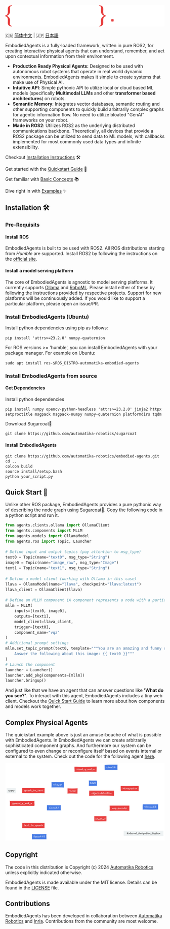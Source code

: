 <picture>
  <source media="(prefers-color-scheme: dark)" srcset="docs/_static/EMBODIED_AGENTS_DARK.png">
  <source media="(prefers-color-scheme: light)" srcset="docs/_static/EMBODIED_AGENTS_LIGHT.png">
  <img alt="EmbodiedAgents Logo." src="docs/_static/EMBODIED_AGENTS_DARK.png">
</picture>
<br/>

🇨🇳  [简体中文](docs/README.zh.md) | 🇯🇵  [日本語](docs/README.ja.md)

EmbodiedAgents is a fully-loaded framework, written in pure ROS2, for creating interactive physical agents that can understand, remember, and act upon contextual information from their environment.

- **Production Ready Physical Agents:** Designed to be used with autonomous robot systems that operate in real world dynamic environments. EmbodiedAgents makes it simple to create systems that make use of Physical AI.
- **Intuitive API**: Simple pythonic API to utilize local or cloud based ML models (specifically **Multimodal LLMs** and other **transformer based architectures**) on robots.
- **Semantic Memory**: Integrates vector databases, semantic routing and other supporting components to quickly build arbitrarily complex graphs for agentic information flow. No need to utilize bloated "GenAI" frameworks on your robot.
- **Made in ROS2**: Utilizes ROS2 as the underlying distributed communications backbone. Theoretically, all devices that provide a ROS2 package can be utilized to send data to ML models, with callbacks implemented for most commonly used data types and infinite extensibility.

Checkout [Installation Instructions](https://automatika-robotics.github.io/embodied-agents/installation.html) 🛠️

Get started with the [Quickstart Guide](https://automatika-robotics.github.io/embodied-agents/quickstart.html) 🚀

Get familiar with [Basic Concepts](https://automatika-robotics.github.io/embodied-agents/basics.html) 📚

Dive right in with [Examples](https://automatika-robotics.github.io/embodied-agents/examples/index.html) ✨

## Installation 🛠️

### Pre-Requisits

#### Install ROS

EmbodiedAgents is built to be used with ROS2. All ROS distributions starting from _Humble_ are supported. Install ROS2 by following the instructions on the [official site](https://docs.ros.org/en/iron/Installation.html).

#### Install a model serving platform

The core of EmbodiedAgents is agnostic to model serving platforms. It currently supports [Ollama](https://ollama.com) and [RoboML](https://github.com/automatika-robotics/robo-ml). Please install either of these by following the instructions provided by respective projects. Support for new platforms will be continuously added. If you would like to support a particular platform, please open an issue/PR.

### Install EmbodiedAgents (Ubuntu)

Install python dependencies using pip as follows:

`pip install 'attrs>=23.2.0' numpy-quaternion`

For ROS versions >= 'humble', you can install EmbodiedAgents with your package manager. For example on Ubuntu:

`sudo apt install ros-$ROS_DISTRO-automatika-embodied-agents`

### Install EmbodiedAgents from source

#### Get Dependencies

Install python dependencies

```shell
pip install numpy opencv-python-headless 'attrs>=23.2.0' jinja2 httpx setproctitle msgpack msgpack-numpy numpy-quaternion platformdirs tqdm
```

Download Sugarcoat🍬

```shell
git clone https://github.com/automatika-robotics/sugarcoat
```

#### Install EmbodiedAgents

```shell
git clone https://github.com/automatika-robotics/embodied-agents.git
cd ..
colcon build
source install/setup.bash
python your_script.py
```

## Quick Start 🚀

Unlike other ROS package, EmbodiedAgents provides a pure pythonic way of describing the node graph using [Sugarcoat🍬](https://www.github.com/automatika-robotics/sugarcoat). Copy the following code in a python script and run it.

```python
from agents.clients.ollama import OllamaClient
from agents.components import MLLM
from agents.models import OllamaModel
from agents.ros import Topic, Launcher

# Define input and output topics (pay attention to msg_type)
text0 = Topic(name="text0", msg_type="String")
image0 = Topic(name="image_raw", msg_type="Image")
text1 = Topic(name="text1", msg_type="String")

# Define a model client (working with Ollama in this case)
llava = OllamaModel(name="llava", checkpoint="llava:latest")
llava_client = OllamaClient(llava)

# Define an MLLM component (A component represents a node with a particular functionality)
mllm = MLLM(
    inputs=[text0, image0],
    outputs=[text1],
    model_client=llava_client,
    trigger=[text0],
    component_name="vqa"
)
# Additional prompt settings
mllm.set_topic_prompt(text0, template="""You are an amazing and funny robot.
    Answer the following about this image: {{ text0 }}"""
)
# Launch the component
launcher = Launcher()
launcher.add_pkg(components=[mllm])
launcher.bringup()
```

And just like that we have an agent that can answer questions like **'What do you see?'**. To interact with this agent, EmbodiedAgents includes a tiny web client. Checkout the [Quick Start Guide](https://automatika-robotics.github.io/embodied-agents/quickstart.html) to learn more about how components and models work together.

## Complex Physical Agents

The quickstart example above is just an amuse-bouche of what is possible with EmbodiedAgents. In EmbodiedAgents we can create arbitrarily sophisticated component graphs. And furthermore our system can be configured to even change or reconfigure itself based on events internal or external to the system. Check out the code for the following agent [here](https://automatika-robotics.github.io/embodied-agents/examples/complete.html).

<picture>
  <source media="(prefers-color-scheme: dark)" srcset="docs/_static/complete_dark.png">
  <source media="(prefers-color-scheme: light)" srcset="docs/_static/complete_light.png">
  <img alt="Elaborate Agent" src="docs/_static/complete_dark.png">
</picture>

## Copyright

The code in this distribution is Copyright (c) 2024 [Automatika Robotics](https://automatikarobotics.com/) unless explicitly indicated otherwise.

EmbodiedAgents is made available under the MIT license. Details can be found in the [LICENSE](LICENSE) file.

## Contributions

EmbodiedAgents has been developed in collaboration between [Automatika Robotics](https://automatikarobotics.com/) and [Inria](https://inria.fr/). Contributions from the community are most welcome.
